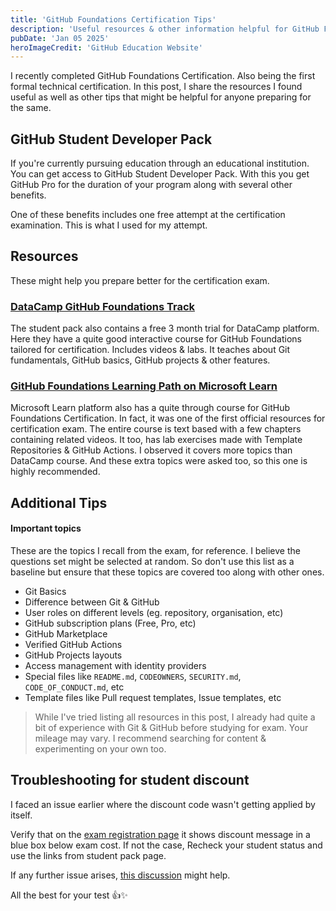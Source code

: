 ```yaml
---
title: 'GitHub Foundations Certification Tips'
description: 'Useful resources & other information helpful for GitHub Foundations Certification'
pubDate: 'Jan 05 2025'
heroImageCredit: 'GitHub Education Website'
---
```


I recently completed GitHub Foundations Certification. Also being the first formal technical certification. In this post, I share the resources I found useful as well as other tips that might be helpful for anyone preparing for the same.

## GitHub Student Developer Pack

If you're currently pursuing education through an educational institution. You can get access to GitHub Student Developer Pack. With this you get GitHub Pro for the duration of your program along with several other benefits.

One of these benefits includes one free attempt at the certification examination. This is what I used for my attempt.

## Resources

These might help you prepare better for the certification exam.

### [DataCamp GitHub Foundations Track](https://www.datacamp.com/tracks/github-foundations)

The student pack also contains a free 3 month trial for DataCamp platform. Here they have a quite good interactive course for GitHub Foundations tailored for certification. Includes videos & labs. It teaches about Git fundamentals, GitHub basics, GitHub projects & other features.

### [GitHub Foundations Learning Path on Microsoft Learn](https://learn.microsoft.com/en-us/training/paths/github-foundations/)

Microsoft Learn platform also has a quite through course for GitHub Foundations Certification. In fact, it was one of the first official resources for certification exam. The entire course is text based with a few chapters containing related videos. It too, has lab exercises made with Template Repositories & GitHub Actions. I observed it covers more topics than DataCamp course. And these extra topics were asked too, so this one is highly recommended.

## Additional Tips

#### Important topics

These are the topics I recall from the exam, for reference. I believe the questions set might be selected at random. So don't use this list as a baseline but ensure that these topics are covered too along with other ones.

- Git Basics
- Difference between Git & GitHub
- User roles on different levels (eg. repository, organisation, etc)
- GitHub subscription plans (Free, Pro, etc)
- GitHub Marketplace
- Verified GitHub Actions
- GitHub Projects layouts
- Access management with identity providers
- Special files like `README.md`, `CODEOWNERS`, `SECURITY.md`, `CODE_OF_CONDUCT.md`, etc
- Template files like Pull request templates, Issue templates, etc

> While I've tried listing all resources in this post, I already had quite a bit of experience with Git & GitHub before studying for exam. Your mileage may vary. I recommend searching for content & experimenting on your own too.

## Troubleshooting for student discount

I faced an issue earlier where the discount code wasn't getting applied by itself.

Verify that on the [exam registration page](https://examregistration.github.com/certification/GHF) it shows discount message in a blue box below exam cost. If not the case, Recheck your student status and use the links from student pack page.

If any further issue arises, [this discussion](https://github.com/orgs/community/discussions/138834) might help.

All the best for your test 👍✨
